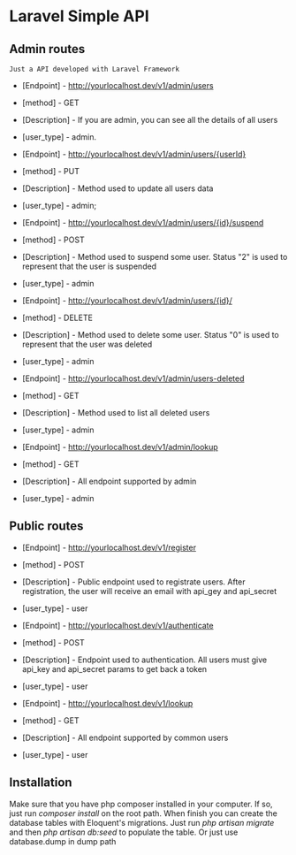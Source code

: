 # Laravel Simple API


## Admin routes
    Just a API developed with Laravel Framework


* [Endpoint]  -   http://yourlocalhost.dev/v1/admin/users
* [method] - GET
* [Description] - If you are admin, you can see all the details of all users<br>
* [user_type] -  admin.



* [Endpoint]  -   http://yourlocalhost.dev/v1/admin/users/{userId}
* [method] - PUT
* [Description] - Method used to update all users data<br>
* [user_type] -  admin;



* [Endpoint]  -   http://yourlocalhost.dev/v1/admin/users/{id}/suspend
* [method] - POST
* [Description] - Method used to suspend some user. Status "2" is used to represent that the user is suspended<br>
* [user_type] -  admin



* [Endpoint]  -   http://yourlocalhost.dev/v1/admin/users/{id}/
* [method] - DELETE
* [Description] - Method used to delete  some user. Status "0" is used to represent that the user was deleted<br>
* [user_type] -  admin



* [Endpoint]  -   http://yourlocalhost.dev/v1/admin/users-deleted
* [method] - GET
* [Description] - Method used to list all deleted users
* [user_type] -  admin


 
* [Endpoint]  -   http://yourlocalhost.dev/v1/admin/lookup
* [method] - GET
* [Description] - All endpoint supported by admin
* [user_type] -  admin


## Public routes

* [Endpoint]  -   http://yourlocalhost.dev/v1/register
* [method] - POST
* [Description] - Public endpoint used to registrate users.  After registration, the user will receive an email with api_gey and api_secret
* [user_type] -  user


* [Endpoint]  -   http://yourlocalhost.dev/v1/authenticate
* [method] - POST
* [Description] - Endpoint used to authentication. All users must give api_key and api_secret params to get back a token
* [user_type] -  user


* [Endpoint]  -   http://yourlocalhost.dev/v1/lookup
* [method] - GET
* [Description] - All endpoint supported by common users
* [user_type] -  user


## Installation

Make sure that you have php composer installed in your computer. If so, just run _composer install_ on the root path. When finish you can create the database tables with Eloquent's migrations. Just run _php artisan migrate_ and then _php artisan db:seed_ to populate the table. Or just use database.dump in dump path


